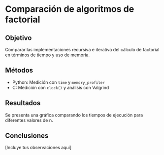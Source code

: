 # Comparación de algoritmos de factorial

## Objetivo
Comparar las implementaciones recursiva e iterativa del cálculo de factorial en términos de tiempo y uso de memoria.

## Métodos
- Python: Medición con `time` y `memory_profiler`
- C: Medición con `clock()` y análisis con Valgrind

## Resultados
Se presenta una gráfica comparando los tiempos de ejecución para diferentes valores de n.

## Conclusiones
[Incluye tus observaciones aquí]
